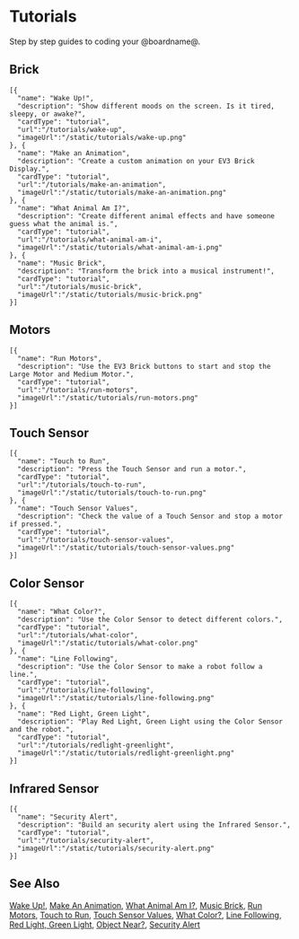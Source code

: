# Tutorials

Step by step guides to coding your @boardname@.

## Brick

```codecard
[{
  "name": "Wake Up!",
  "description": "Show different moods on the screen. Is it tired, sleepy, or awake?",
  "cardType": "tutorial",
  "url":"/tutorials/wake-up",
  "imageUrl":"/static/tutorials/wake-up.png"
}, {
  "name": "Make an Animation",
  "description": "Create a custom animation on your EV3 Brick Display.",
  "cardType": "tutorial",
  "url":"/tutorials/make-an-animation",
  "imageUrl":"/static/tutorials/make-an-animation.png"
}, {
  "name": "What Animal Am I?",
  "description": "Create different animal effects and have someone guess what the animal is.",
  "cardType": "tutorial",
  "url":"/tutorials/what-animal-am-i",
  "imageUrl":"/static/tutorials/what-animal-am-i.png"
}, {
  "name": "Music Brick",
  "description": "Transform the brick into a musical instrument!",
  "cardType": "tutorial",
  "url":"/tutorials/music-brick",
  "imageUrl":"/static/tutorials/music-brick.png"
}]
```

## Motors

```codecard
[{
  "name": "Run Motors",
  "description": "Use the EV3 Brick buttons to start and stop the Large Motor and Medium Motor.",
  "cardType": "tutorial",
  "url":"/tutorials/run-motors",
  "imageUrl":"/static/tutorials/run-motors.png"
}]
```

## Touch Sensor

```codecard
[{
  "name": "Touch to Run",
  "description": "Press the Touch Sensor and run a motor.",
  "cardType": "tutorial",
  "url":"/tutorials/touch-to-run",
  "imageUrl":"/static/tutorials/touch-to-run.png"
}, {
  "name": "Touch Sensor Values",
  "description": "Check the value of a Touch Sensor and stop a motor if pressed.",
  "cardType": "tutorial",
  "url":"/tutorials/touch-sensor-values",
  "imageUrl":"/static/tutorials/touch-sensor-values.png"
}]
```

## Color Sensor

```codecard
[{
  "name": "What Color?",
  "description": "Use the Color Sensor to detect different colors.",
  "cardType": "tutorial",
  "url":"/tutorials/what-color",
  "imageUrl":"/static/tutorials/what-color.png"
}, {
  "name": "Line Following",
  "description": "Use the Color Sensor to make a robot follow a line.",
  "cardType": "tutorial",
  "url":"/tutorials/line-following",
  "imageUrl":"/static/tutorials/line-following.png"
}, {
  "name": "Red Light, Green Light",
  "description": "Play Red Light, Green Light using the Color Sensor and the robot.",
  "cardType": "tutorial",
  "url":"/tutorials/redlight-greenlight",
  "imageUrl":"/static/tutorials/redlight-greenlight.png"
}]
```

## Infrared Sensor

```codecard
[{
  "name": "Security Alert",
  "description": "Build an security alert using the Infrared Sensor.",
  "cardType": "tutorial",
  "url":"/tutorials/security-alert",
  "imageUrl":"/static/tutorials/security-alert.png"
}]
```

## See Also

[Wake Up!](/tutorials/wake-up),
[Make An Animation](/tutorials/make-an-animation),
[What Animal Am I?](/tutorials/what-animal-am-i),
[Music Brick](/tutorials/music-brick),
[Run Motors](/tutorials/run-motors),
[Touch to Run](/tutorials/touch-to-run),
[Touch Sensor Values](/tutorials/touch-sensor-values),
[What Color?](/tutorials/what-color),
[Line Following](/tutorials/line-following),
[Red Light, Green Light](/tutorials/redlight-greenlight),
[Object Near?](/tutorials/object-near),
[Security Alert](/tutorials/security-alert)

